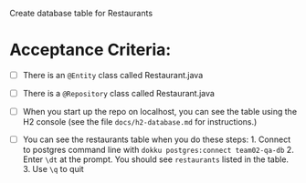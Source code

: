Create database table for Restaurants


# Acceptance Criteria:

- [ ] There is an `@Entity` class called Restaurant.java
- [ ] There is a `@Repository` class called Restaurant.java
- [ ] When you start up the repo on localhost, you can see the table
      using the H2 console (see the file `docs/h2-database.md` for 
      instructions.)
- [ ] You can see the restaurants table when you do these steps:
      1. Connect to postgres command line with 
         ```
         dokku postgres:connect team02-qa-db
         ```
      2. Enter `\dt` at the prompt. You should see
         `restaurants` listed in the table.
      3. Use `\q` to quit


